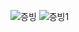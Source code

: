 ![증빙](https://user-images.githubusercontent.com/72604908/222061024-944005ef-fe3b-4abe-883c-fe1238044de0.PNG)
![증빙1](https://user-images.githubusercontent.com/72604908/222061021-9f6f42b7-8390-4b3c-b926-614924c773ef.PNG)
